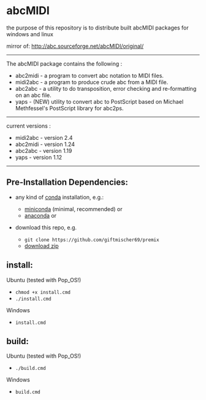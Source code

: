 # abcMIDI

the purpose of this repository is to distribute built abcMIDI packages for
windows and linux

mirror of: http://abc.sourceforge.net/abcMIDI/original/

---

The abcMIDI package contains the following :
- abc2midi - a program to convert abc notation to MIDI files.
- midi2abc - a program to produce crude abc from a MIDI file.
- abc2abc - a utility to do transposition, error checking and re-formatting on an abc file.
- yaps - (NEW) utility to convert abc to PostScript based on Michael Methfessel's PostScript library for abc2ps.

---

current versions :
- midi2abc - version 2.4
- abc2midi - version 1.24
- abc2abc - version 1.19
- yaps - version 1.12

---

## Pre-Installation Dependencies:
- any kind of [conda](https://docs.conda.io/en/latest/index.html) installation, e.g.:
  - [miniconda](https://docs.conda.io/en/latest/miniconda.html) (minimal, recommended) or
  - [anaconda](https://www.anaconda.com/products/individual) or

- download this repo, e.g.
  - `git clone https://github.com/giftmischer69/premix`
  - [download zip](https://github.com/giftmischer69/premix/archive/main.zip)

## install:
Ubuntu (tested with Pop_OS!)
- `chmod +x install.cmd`
- `./install.cmd`

Windows
- `install.cmd`

## build:
Ubuntu (tested with Pop_OS!)
- `./build.cmd`

Windows
- `build.cmd`
